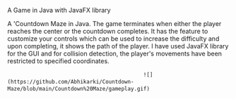  A Game in Java with JavaFX library
 
 A 'Countdown Maze in Java. The game terminates when either the player reaches the center or the countdown completes. It has the feature to customize your controls which can be used to increase the difficulty and upon completing, it shows the path of the player.
I have used JavaFX library for the GUI and for collision detection, the player's movements have been restricted to specified coordinates.

                                               ![](https://github.com/Abhikarki/Countdown-Maze/blob/main/Countdown%20Maze/gameplay.gif)
